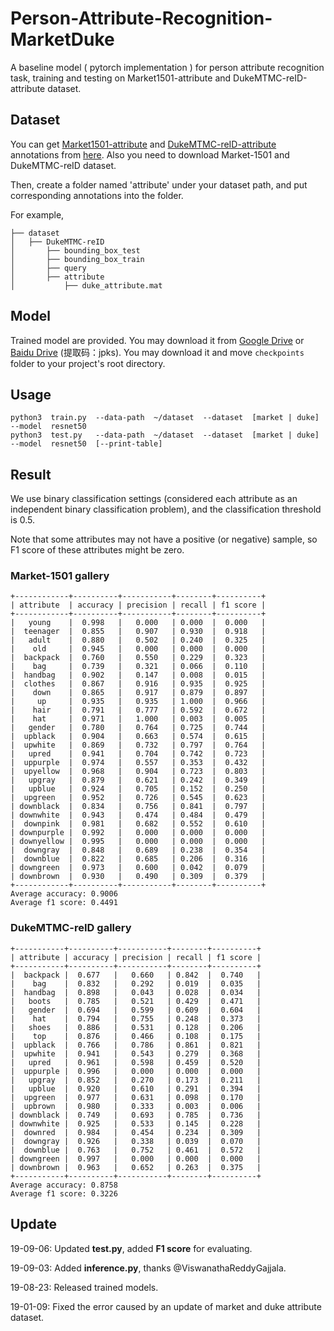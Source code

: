 # Person-Attribute-Recognition-MarketDuke
A baseline model ( pytorch implementation ) for person attribute recognition task, training and testing on Market1501-attribute and DukeMTMC-reID-attribute dataset.


## Dataset
You can get [Market1501-attribute](https://github.com/vana77/Market-1501_Attribute) and [DukeMTMC-reID-attribute](https://github.com/vana77/DukeMTMC-attribute) annotations from [here](https://github.com/vana77). Also you need to download Market-1501 and DukeMTMC-reID dataset.

Then, create a folder named 'attribute' under your dataset path, and put corresponding annotations into the folder.

For example,<br>
```
├── dataset
│   ├── DukeMTMC-reID
│       ├── bounding_box_test
│       ├── bounding_box_train
│       ├── query
│       ├── attribute
│           ├── duke_attribute.mat  
```

## Model
Trained model are provided. You may download it from [Google Drive](https://drive.google.com/drive/folders/1JTdjuEbxSLypnfUzVuuxLj1uSKAacfd0?usp=sharing) or [Baidu Drive](https://pan.baidu.com/s/1bByCxZp9bSs8YYZPbuK21A) (提取码：jpks). You may download it and move `checkpoints` folder to your project's root directory.


## Usage
```
python3  train.py  --data-path  ~/dataset  --dataset  [market | duke]  --model  resnet50
python3  test.py   --data-path  ~/dataset  --dataset  [market | duke]  --model  resnet50  [--print-table]
```

## Result

We use binary classification settings (considered each attribute as an independent binary classification problem), and the classification threshold is 0.5.

Note that some attributes may not have a positive (or negative) sample, so F1 score of these attributes might be zero.

### Market-1501 gallery
```
+------------+----------+-----------+--------+----------+
| attribute  | accuracy | precision | recall | f1 score |
+------------+----------+-----------+--------+----------+
|   young    |  0.998   |   0.000   | 0.000  |  0.000   |
|  teenager  |  0.855   |   0.907   | 0.930  |  0.918   |
|   adult    |  0.880   |   0.502   | 0.240  |  0.325   |
|    old     |  0.945   |   0.000   | 0.000  |  0.000   |
|  backpack  |  0.760   |   0.550   | 0.229  |  0.323   |
|    bag     |  0.739   |   0.321   | 0.066  |  0.110   |
|  handbag   |  0.902   |   0.147   | 0.008  |  0.015   |
|  clothes   |  0.867   |   0.916   | 0.935  |  0.925   |
|    down    |  0.865   |   0.917   | 0.879  |  0.897   |
|     up     |  0.935   |   0.935   | 1.000  |  0.966   |
|    hair    |  0.791   |   0.777   | 0.592  |  0.672   |
|    hat     |  0.971   |   1.000   | 0.003  |  0.005   |
|   gender   |  0.780   |   0.764   | 0.725  |  0.744   |
|  upblack   |  0.904   |   0.663   | 0.574  |  0.615   |
|  upwhite   |  0.869   |   0.732   | 0.797  |  0.764   |
|   upred    |  0.941   |   0.704   | 0.742  |  0.723   |
|  uppurple  |  0.974   |   0.557   | 0.353  |  0.432   |
|  upyellow  |  0.968   |   0.904   | 0.723  |  0.803   |
|   upgray   |  0.879   |   0.621   | 0.242  |  0.349   |
|   upblue   |  0.924   |   0.705   | 0.152  |  0.250   |
|  upgreen   |  0.952   |   0.726   | 0.545  |  0.623   |
| downblack  |  0.834   |   0.756   | 0.841  |  0.797   |
| downwhite  |  0.943   |   0.474   | 0.484  |  0.479   |
|  downpink  |  0.981   |   0.682   | 0.552  |  0.610   |
| downpurple |  0.992   |   0.000   | 0.000  |  0.000   |
| downyellow |  0.995   |   0.000   | 0.000  |  0.000   |
|  downgray  |  0.848   |   0.689   | 0.238  |  0.354   |
|  downblue  |  0.822   |   0.685   | 0.206  |  0.316   |
| downgreen  |  0.973   |   0.600   | 0.042  |  0.079   |
| downbrown  |  0.930   |   0.490   | 0.309  |  0.379   |
+------------+----------+-----------+--------+----------+
Average accuracy: 0.9006
Average f1 score: 0.4491
```

### DukeMTMC-reID gallery
```
+-----------+----------+-----------+--------+----------+
| attribute | accuracy | precision | recall | f1 score |
+-----------+----------+-----------+--------+----------+
|  backpack |  0.677   |   0.660   | 0.842  |  0.740   |
|    bag    |  0.832   |   0.292   | 0.019  |  0.035   |
|  handbag  |  0.898   |   0.043   | 0.028  |  0.034   |
|   boots   |  0.785   |   0.521   | 0.429  |  0.471   |
|   gender  |  0.694   |   0.599   | 0.609  |  0.604   |
|    hat    |  0.794   |   0.755   | 0.248  |  0.373   |
|   shoes   |  0.886   |   0.531   | 0.128  |  0.206   |
|    top    |  0.876   |   0.466   | 0.108  |  0.175   |
|  upblack  |  0.766   |   0.786   | 0.861  |  0.821   |
|  upwhite  |  0.941   |   0.543   | 0.279  |  0.368   |
|   upred   |  0.961   |   0.598   | 0.459  |  0.520   |
|  uppurple |  0.996   |   0.000   | 0.000  |  0.000   |
|   upgray  |  0.852   |   0.270   | 0.173  |  0.211   |
|   upblue  |  0.920   |   0.610   | 0.291  |  0.394   |
|  upgreen  |  0.977   |   0.631   | 0.098  |  0.170   |
|  upbrown  |  0.980   |   0.333   | 0.003  |  0.006   |
| downblack |  0.749   |   0.693   | 0.785  |  0.736   |
| downwhite |  0.925   |   0.533   | 0.145  |  0.228   |
|  downred  |  0.984   |   0.454   | 0.234  |  0.309   |
|  downgray |  0.926   |   0.338   | 0.039  |  0.070   |
|  downblue |  0.763   |   0.752   | 0.461  |  0.572   |
| downgreen |  0.997   |   0.000   | 0.000  |  0.000   |
| downbrown |  0.963   |   0.652   | 0.263  |  0.375   |
+-----------+----------+-----------+--------+----------+
Average accuracy: 0.8758
Average f1 score: 0.3226
```

## Update
19-09-06: Updated **test.py**, added **F1 score** for evaluating.

19-09-03: Added **inference.py**, thanks @ViswanathaReddyGajjala.

19-08-23: Released trained models.

19-01-09: Fixed the error caused by an update of market and duke attribute dataset.
